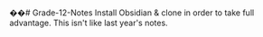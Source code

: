 ��#   G r a d e - 1 2 - N o t e s 
 
Install Obsidian & clone in order to take full advantage. This isn't like last year's notes.
